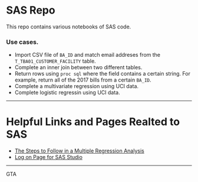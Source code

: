 # SAS Repo

This repo contains various notebooks of SAS code. 

### Use cases.

* Import CSV file of `BA_ID` and match email addreses from the `T_TBA01_CUSTOMER_FACILITY` table. 
* Complete an inner join between two different tables.
* Return rows using `proc sql` where the field contains a certain string. For example, return all of the 2017 bills from a certain `BA_ID`. 
* Complete a multivariate regression using UCI data.
* Complete logistic regressin using UCI data. 

***

# Helpful Links and Pages Realted to SAS

* [The Steps to Follow in a Multiple Regression Analysis](http://support.sas.com/resources/papers/proceedings12/333-2012.pdf)
* [Log on Page for SAS Studio](https://odamid.oda.sas.com/SASLogon/login?service=https%3A%2F%2Fodamid.oda.sas.com%2FSASODAControlCenter%2Fj_spring_cas_security_check)

***
GTA
